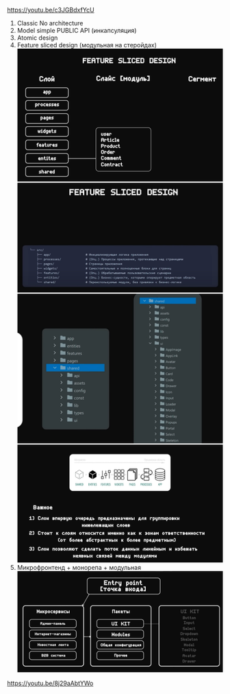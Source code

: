https://youtu.be/c3JGBdxfYcU

1. Classic No architecture
2. Model simple PUBLIC API (инкапсуляция)
3. Atomic design
4. Feature sliced design (модульная на стеройдах)
   ![img.png](img.png)
   ![img_1.png](img_1.png)
   ![img_2.png](img_2.png)
   ![img_3.png](img_3.png)
5. Микрофронтенд + монорепа + модульная
![img_4.png](img_4.png)


https://youtu.be/8j29aAbtYWo
